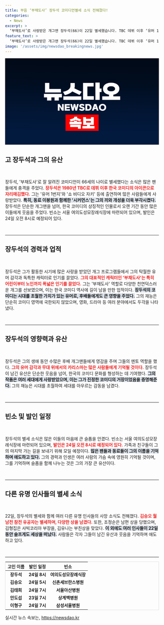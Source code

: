 ```yaml
---
title: 부음 ‘부채도사’ 장두석 코미디언별세 소식 전해졌다!
categories:
  - News
excerpt: >
  ‘부채도사’로 사랑받은 개그맨 장두석(66)이 22일 별세했습니다. TBC 데뷔 이후 ‘유머 1번지’와 ‘시커먼스’로 빛났던 그의 유쾌한 존재가 그리워집니다. 발인은 24일입니다.
feature_text: >
  ‘부채도사’로 사랑받은 개그맨 장두석(66)이 22일 별세했습니다. TBC 데뷔 이후 ‘유머 1번지’와 ‘시커먼스’로 빛났던 그의 유쾌한 존재가 그리워집니다. 발인은 24일입니다.
image: '/assets/img/newsdao_breakingnews.jpg'
---
```


<p><img src="/assets/img/newsdao_breakingnews.jpg" alt="firstkoreanews 속보" /></p>

<h2 data-ke-size="size26">고 장두석과 그의 유산</h2>

<p data-ke-size="size16">&nbsp;</p>

<p>장두석, '부채도사'로 잘 알려진 코미디언이 66세의 나이로 별세했다는 소식은 많은 팬들에게 충격을 주었다. <b><span style="color: #ee2323;">장두석은 1980년 TBC로 데뷔 이후 한국 코미디의 아이콘으로 자리매김했다.</span></b> 그는 '유머 1번지'와 '쇼 비디오 자키' 등에 출연하며 많은 사람들에게 사랑받았다. <b><span style="background-color: #21538527;">특히, 동료 이봉원과 함께한 '시커먼스'는 그의 끼와 개성을 더욱 부각시켰다.</span></b> 장두석은 단순한 개그맨을 넘어, 한국 코미디의 상징적인 인물로서 오랜 기간 동안 많은 이들에게 웃음을 주었다. 빈소는 서울 여의도성모장례식장에 마련되어 있으며, 발인은 24일 오전 8시로 예정되어 있다.</p></p>

<p data-ke-size="size16">&nbsp;</p>

<hr>

<h2 data-ke-size="size26">장두석의 경력과 업적</h2>

<p data-ke-size="size16">&nbsp;</p>

<p>장두석은 그가 활동한 시기에 많은 사랑을 받았던 개그 프로그램들에서 그의 탁월한 유머 감각과 독특한 캐릭터로 인기를 끌었다. <b><span style="color: #ee2323;">그의 대표적인 캐릭터인 '부채도사'는 특히 어린이부터 노인까지 폭넓은 인기를 끌었다.</span></b> 그는 '부채도사' 역할로 다양한 천연덕스러운 개그를 선보였으며, 이는 한국 코미디 역사에 길이 남을 만한 업적이다. <b><span style="background-color: #21538527;">장두석의 코미디는 시대를 초월한 가치가 있는 유머로, 후배들에게도 큰 영향을 주었다.</span></b> 그의 재능은 단순히 코미디 영역에 국한되지 않았으며, 영화, 드라마 등 여러 분야에서도 두각을 나타냈다. </p></p>

<p data-ke-size="size16">&nbsp;</p>

<hr>

<h2 data-ke-size="size26">장두석의 영향력과 유산</h2>

<p data-ke-size="size16">&nbsp;</p>

<p>장두석은 그의 생애 동안 수많은 후배 개그맨들에게 영감을 주며 그들의 멘토 역할을 했다. <b><span style="color: #ee2323;">그의 유머 감각과 무대 위에서의 카리스마는 많은 사람들에게 기억될 것이다.</span></b> 장두석이 남긴 유산은 단순한 웃음을 넘어, 한국의 코미디 문화를 형성하는 데 기여했다. <b><span style="background-color: #21538527;">그의 작품은 여러 세대에게 사랑받았으며, 이는 그가 진정한 코미디의 거장이었음을 증명해준다.</span></b> 그의 재능은 시대를 초월하여 세대를 아우르는 감동을 남겼다. </p></p>

<p data-ke-size="size16">&nbsp;</p>

<hr>

<h2 data-ke-size="size26">빈소 및 발인 일정</h2>

<p data-ke-size="size16">&nbsp;</p>

<p>장두석의 별세 소식은 많은 이들의 마음에 큰 슬픔을 안겼다. 빈소는 서울 여의도성모장례식장에 마련되어 있으며, <b><span style="color: #ee2323;">발인은 24일 오전 8시로 예정되어 있다.</span></b> 가족과 친구들이 그의 마지막 가는 길을 보내기 위해 모일 예정이다. <b><span style="background-color: #21538527;">많은 팬들과 동료들이 그의 이름을 기억하며 애도하고 있다.</span></b> 그의 경력과 인생은 여러 사람의 가슴 속에 영원히 기억될 것이며, 그를 기억하며 슬픔을 함께 나누는 것은 그의 가장 큰 유산이다. </p></p>

<p data-ke-size="size16">&nbsp;</p>

<hr>

<h2 data-ke-size="size26">다른 유명 인사들의 별세 소식</h2>

<p data-ke-size="size16">&nbsp;</p>

<p>22일, 장두석의 별세와 함께 여러 다른 유명 인사들의 사망 소식도 전해졌다. <b><span style="color: #ee2323;">김승오 월남전 참전 유공자는 별세하며, 다양한 상을 남겼다.</span></b> 또한, 조정순은 남편 상을 당했으며, 김형집은 사빅코리아 부장을, 김유나는 부친상을 맞았다. <b><span style="background-color: #21538527;">이 외에도 여러 인사들이 22일 동안 슬프게도 세상을 떠났다.</span></b> 사람들은 각자 그들이 남긴 유산과 웃음을 기억하며 애도하고 있다. </p></p>

<p data-ke-size="size16">&nbsp;</p>

<hr>

<table style="width: 100%; border: 1px solid #ddd;">
    <thead>
        <tr>
            <th style="text-align: center;">고인 이름</th>
            <th style="text-align: center;">발인 일정</th>
            <th style="text-align: center;">빈소</th>
        </tr>
    </thead>
    <tbody>
        <tr>
            <td style="text-align: center; height: 17px;"><b>장두석</b></td>
            <td style="text-align: center; height: 17px;"><b>24일 8시</b></td>
            <td style="text-align: center; height: 17px;"><b>여의도성모장례식장</b></td>
        </tr>
        <tr>
            <td style="text-align: center; height: 17px;"><b>김승오</b></td>
            <td style="text-align: center; height: 17px;"><b>24일 5시</b></td>
            <td style="text-align: center; height: 17px;"><b>신촌세브란스병원</b></td>
        </tr>
        <tr>
            <td style="text-align: center; height: 17px;"><b>김태희</b></td>
            <td style="text-align: center; height: 17px;"><b>24일 7시</b></td>
            <td style="text-align: center; height: 17px;"><b>서울아산병원</b></td>
        </tr>
        <tr>
            <td style="text-align: center; height: 17px;"><b>안도섭</b></td>
            <td style="text-align: center; height: 17px;"><b>23일 7시</b></td>
            <td style="text-align: center; height: 17px;"><b>상계백병원</b></td>
        </tr>
        <tr>
            <td style="text-align: center; height: 17px;"><b>이형구</b></td>
            <td style="text-align: center; height: 17px;"><b>24일 7시</b></td>
            <td style="text-align: center; height: 17px;"><b>삼성서울병원</b></td>
        </tr>
    </tbody>
</table>
실시간 뉴스 속보는, <a href="https://newsdao.kr" rel="dofollow">https://newsdao.kr</a>


